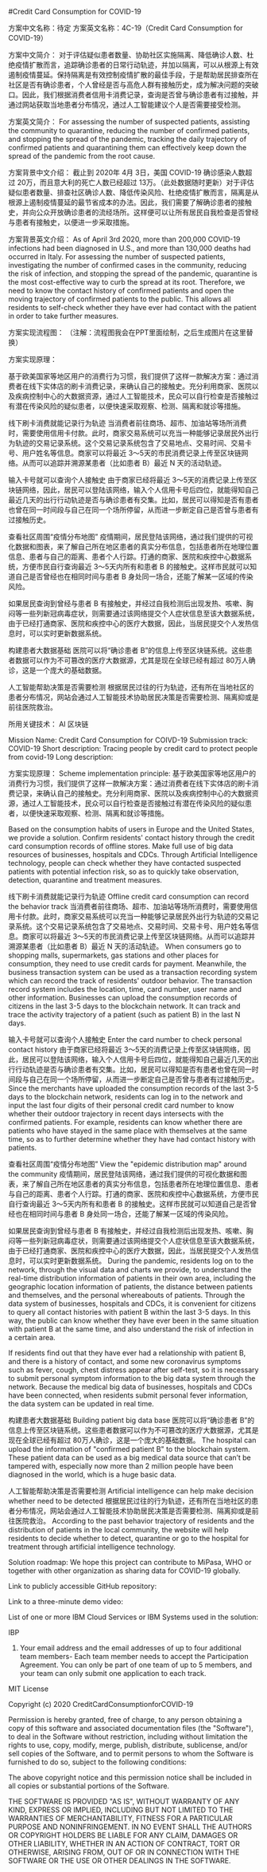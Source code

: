 #Credit Card Consumption for COVID-19

方案中文名称：待定
方案英文名称：4C-19（Credit Card Consumption for COVID-19）

方案中文简介：
对于评估疑似患者数量、协助社区实施隔离、降低确诊人数、杜绝疫情扩散而言，追踪确诊患者的日常行动轨迹，并加以隔离，可以从根源上有效遏制疫情蔓延。保持隔离是有效控制疫情扩散的最佳手段，于是帮助居民排查所在社区是否有确诊患者，个人曾经是否与高危人群有接触历史，成为解决问题的突破口。因此，我们根据消费者信用卡消费记录，查询是否曾与确诊患者有过接触，并通过网站获取当地患者分布情况，通过人工智能建议个人是否需要接受检测。

方案英文简介：
For assessing the number of suspected patients, assisting the community to quarantine, reducing the number of confirmed patients, and stopping the spread of the pandemic, tracking the daily trajectory of confirmed patients and quarantining them can effectively keep down the spread of the pandemic from the root cause.


方案背景中文介绍：
截止到 2020年 4月 3日，美国 COVID-19 确诊感染人数超过 20万，而且意大利的死亡人数已经超过 13万。（此处数据随时更新）对于评估疑似患者数量、排查社区确诊人数、降低传染风险、杜绝疫情扩散而言，隔离是从根源上遏制疫情蔓延的最节省成本的办法。因此，我们需要了解确诊患者的接触史，并向公众开放确诊患者的流经场所。这样便可以让所有居民自我检查是否曾经与患者有接触史，以便进一步采取措施。

方案背景英文介绍：
As of April 3rd 2020, more than 200,000 COVID-19 infections had been diagnosed in U.S., and more than 130,000 deaths had occurred in Italy. For assessing the number of suspected patients, investigating the number of confirmed cases in the community, reducing the risk of infection, and stopping the spread of the pandemic, quarantine is the most cost-effective way to curb the spread at its root. Therefore, we need to know the contact history of confirmed patients and open the moving trajectory of confirmed patients to the public. This allows all residents to self-check whether they have ever had contact with the patient in order to take further measures.

方案实现流程图：
（注解：流程图我会在PPT里面绘制，之后生成图片在这里替换）
 

方案实现原理：

基于欧美国家等地区用户的消费行为习惯，我们提供了这样一款解决方案：通过消费者在线下实体店的刷卡消费记录，来确认自己的接触史。充分利用商家、医院以及疾病控制中心的大数据资源，通过人工智能技术，民众可以自行检查是否接触过有潜在传染风险的疑似患者，以便快速采取观察、检测、隔离和就诊等措施。

线下刷卡消费就能记录行为轨迹
当消费者前往商场、超市、加油站等场所消费时，需要使用信用卡付款。此时，商家交易系统可以充当一种能够记录居民外出行为轨迹的交易记录系统。这个交易记录系统包含了交易地点、交易时间、交易卡号、用户姓名等信息。商家可以将最近 3～5天的市民消费记录上传至区块链网络。从而可以追踪并溯源某患者（比如患者 B）最近 N 天的活动轨迹。

输入卡号就可以查询个人接触史
由于商家已经将最近 3～5天的消费记录上传至区块链网络，因此，居民可以登陆该网络，输入个人信用卡号后四位，就能得知自己最近几天的出行行动轨迹是否与确诊患者有交集。比如，居民可以得知是否有患者也曾在同一时间段与自己在同一个场所停留，从而进一步断定自己是否曾与患者有过接触历史。

查看社区周围“疫情分布地图”
疫情期间，居民登陆该网络，通过我们提供的可视化数据和图表，来了解自己所在地区患者的真实分布信息，包括患者所在地理位置信息、患者与自己的距离、患者个人行踪。打通的商家、医院和疾控中心数据系统，方便市民自行查询最近 3～5天内所有和患者 B 的接触史。这样市民就可以知道自己是否曾经也在相同时间与患者 B 身处同一场合，还能了解某一区域的传染风险。

如果居民查询到曾经与患者 B 有接触史，并经过自我检测后出现发热、咳嗽、胸闷等一些列新冠病毒症状，则需要通过该网络提交个人症状信息至该大数据系统，由于已经打通商家、医院和疾控中心的医疗大数据，因此，当居民提交个人发热信息时，可以实时更新数据系统。

构建患者大数据基础
医院可以将“确诊患者 B”的信息上传至区块链系统。这些患者数据可以作为不可篡改的医疗大数据源，尤其是现在全球已经有超过 80万人确诊，这是一个庞大的基础数据。

人工智能帮助决策是否需要检测
根据居民过往的行为轨迹，还有所在当地社区的患者分布情况，网站会通过人工智能技术协助居民决策是否需要检测、隔离抑或是前往医院救治。

所用关键技术：
AI
区块链





Mission Name: Credit Card Consumption for COIVD-19
Submission track: COVID-19
Short description: Tracing people by credit card to protect people from covid-19
Long description:

方案实现原理：
Scheme implementation principle:
基于欧美国家等地区用户的消费行为习惯，我们提供了这样一款解决方案：通过消费者在线下实体店的刷卡消费记录，来确认自己的接触史。充分利用商家、医院以及疾病控制中心的大数据资源，通过人工智能技术，民众可以自行检查是否接触过有潜在传染风险的疑似患者，以便快速采取观察、检测、隔离和就诊等措施。

Based on the consumption habits of users in Europe and the United States, we provide a solution. Confirm residents' contact history through the credit card consumption records of offline stores. Make full use of big data resources of businesses, hospitals and CDCs. Through Artificial Intelligence technology, people can check whether they have contacted suspected patients with potential infection risk, so as to quickly take observation, detection, quarantine and treatment measures.

线下刷卡消费就能记录行为轨迹
Offline credit card consumption can record the behavior track
当消费者前往商场、超市、加油站等场所消费时，需要使用信用卡付款。此时，商家交易系统可以充当一种能够记录居民外出行为轨迹的交易记录系统。这个交易记录系统包含了交易地点、交易时间、交易卡号、用户姓名等信息。商家可以将最近 3～5天的市民消费记录上传至区块链网络。从而可以追踪并溯源某患者（比如患者 B）最近 N 天的活动轨迹。
When consumers go to shopping malls, supermarkets, gas stations and other places for consumption, they need to use credit cards for payment. Meanwhile, the business transaction system can be used as a transaction recording system which can record the track of residents' outdoor behavior. The transaction record system includes the location, time, card number, user name and other information. Businesses can upload the consumption records of citizens in the last 3-5 days to the blockchain network. It can track and trace the activity trajectory of a patient (such as patient B) in the last N days.

输入卡号就可以查询个人接触史
Enter the card number to check personal contact history
由于商家已经将最近 3～5天的消费记录上传至区块链网络，因此，居民可以登陆该网络，输入个人信用卡号后四位，就能得知自己最近几天的出行行动轨迹是否与确诊患者有交集。比如，居民可以得知是否有患者也曾在同一时间段与自己在同一个场所停留，从而进一步断定自己是否曾与患者有过接触历史。
Since the merchants have uploaded the consumption records of the last 3-5 days to the blockchain network, residents can log in to the network and input the last four digits of their personal credit card number to know whether their outdoor trajectory in recent days intersects with the confirmed patients. For example, residents can know whether there are patients who have stayed in the same place with themselves at the same time, so as to further determine whether they have had contact history with patients.

查看社区周围“疫情分布地图”
View the "epidemic distribution map" around the community
疫情期间，居民登陆该网络，通过我们提供的可视化数据和图表，来了解自己所在地区患者的真实分布信息，包括患者所在地理位置信息、患者与自己的距离、患者个人行踪。打通的商家、医院和疾控中心数据系统，方便市民自行查询最近 3～5天内所有和患者 B 的接触史。这样市民就可以知道自己是否曾经也在相同时间与患者 B 身处同一场合，还能了解某一区域的传染风险。

如果居民查询到曾经与患者 B 有接触史，并经过自我检测后出现发热、咳嗽、胸闷等一些列新冠病毒症状，则需要通过该网络提交个人症状信息至该大数据系统，由于已经打通商家、医院和疾控中心的医疗大数据，因此，当居民提交个人发热信息时，可以实时更新数据系统。
During the pandemic, residents log on to the network, through the visual data and charts we provide, to understand the real-time distribution information of patients in their own area, including the geographic location information of patients, the distance between patients and themselves, and the personal whereabouts of patients. Through the data system of businesses, hospitals and CDCs, it is convenient for citizens to query all contact histories with patient B within the last 3-5 days. In this way, the public can know whether they have ever been in the same situation with patient B at the same time, and also understand the risk of infection in a certain area.

If residents find out that they have ever had a relationship with patient B, and there is a history of contact, and some new coronavirus symptoms such as fever, cough, chest distress appear after self-test, so it is necessary to submit personal symptom information to the big data system through the network. Because the medical big data of businesses, hospitals and CDCs have been connected, when residents submit personal fever information, the data system can be updated in real time.

构建患者大数据基础
Building patient big data base
医院可以将“确诊患者 B”的信息上传至区块链系统。这些患者数据可以作为不可篡改的医疗大数据源，尤其是现在全球已经有超过 80万人确诊，这是一个庞大的基础数据。
The hospital can upload the information of "confirmed patient B" to the blockchain system. These patient data can be used as a big medical data source that can’t be tampered with, especially now more than 2 million people have been diagnosed in the world, which is a huge basic data.

人工智能帮助决策是否需要检测
Artificial intelligence can help make decision whether need to be detected
根据居民过往的行为轨迹，还有所在当地社区的患者分布情况，网站会通过人工智能技术协助居民决策是否需要检测、隔离抑或是前往医院救治。
According to the past behavior trajectory of residents and the distribution of patients in the local community, the website will help residents to decide whether to detect, quarantine or go to the hospital for treatment through artificial intelligence technology.

Solution roadmap:
We hope this project can contribute to MiPasa, WHO or together with other organization as sharing data for COVID-19 globally.

Link to publicly accessible GitHub repository:

Link to a three-minute demo video:

List of one or more IBM Cloud Services or IBM Systems used in the solution:
 
IBP
1.	Your email address and the email addresses of up to four additional team members-
Each team member needs to accept the Participation Agreement. You can only be part of one team of up to 5 members, and your team can only submit one application to each track.

MIT License

Copyright (c) 2020 CreditCardConsumptionforCOVID-19

Permission is hereby granted, free of charge, to any person obtaining a copy
of this software and associated documentation files (the "Software"), to deal
in the Software without restriction, including without limitation the rights
to use, copy, modify, merge, publish, distribute, sublicense, and/or sell
copies of the Software, and to permit persons to whom the Software is
furnished to do so, subject to the following conditions:

The above copyright notice and this permission notice shall be included in all
copies or substantial portions of the Software.

THE SOFTWARE IS PROVIDED "AS IS", WITHOUT WARRANTY OF ANY KIND, EXPRESS OR
IMPLIED, INCLUDING BUT NOT LIMITED TO THE WARRANTIES OF MERCHANTABILITY,
FITNESS FOR A PARTICULAR PURPOSE AND NONINFRINGEMENT. IN NO EVENT SHALL THE
AUTHORS OR COPYRIGHT HOLDERS BE LIABLE FOR ANY CLAIM, DAMAGES OR OTHER
LIABILITY, WHETHER IN AN ACTION OF CONTRACT, TORT OR OTHERWISE, ARISING FROM,
OUT OF OR IN CONNECTION WITH THE SOFTWARE OR THE USE OR OTHER DEALINGS IN THE
SOFTWARE.

